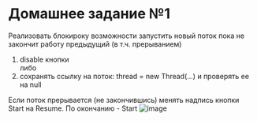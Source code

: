# Домашнее задание №1



Реализовать блокироку возможности запустить новый поток пока не закончит работу предыдущий (в т.ч. прерыванием)
1. disable кнопки <br>
либо
2. сохранять ссылку на поток:  thread = new Thread(...) и проверять ее на null


Если поток прерывается (не закончившись) менять надпись кнопки Start на Resume. По окончанию - Start
![image](https://user-images.githubusercontent.com/108671823/223214593-2e1b3a3b-2f30-4d3d-8a85-11d8c94ec65b.png)
